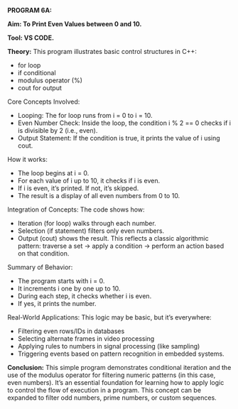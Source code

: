 **PROGRAM 6A:**

**Aim: To Print Even Values between 0 and 10.** 

**Tool: VS CODE.**

**Theory:**
This program illustrates basic control structures in C++:
- for loop
- if conditional
- modulus operator (%)
- cout for output

Core Concepts Involved:
- Looping: The for loop runs from i = 0 to i = 10.
- Even Number Check: Inside the loop, the condition i % 2 == 0 checks if i is divisible by 2 (i.e., even).
- Output Statement: If the condition is true, it prints the value of i using cout.

 How it works:
- The loop begins at i = 0.
- For each value of i up to 10, it checks if i is even.
- If i is even, it’s printed. If not, it’s skipped.
- The result is a display of all even numbers from 0 to 10.

Integration of Concepts:
The code shows how:
- Iteration (for loop) walks through each number.
- Selection (if statement) filters only even numbers.
- Output (cout) shows the result.
This reflects a classic algorithmic pattern: traverse a set → apply a condition → perform an action based on that condition.

Summary of Behavior:
- The program starts with i = 0.
- It increments i one by one up to 10.
- During each step, it checks whether i is even.
- If yes, it prints the number.

Real-World Applications:
This logic may be basic, but it’s everywhere:
- Filtering even rows/IDs in databases
- Selecting alternate frames in video processing
- Applying rules to numbers in signal processing (like sampling)
- Triggering events based on pattern recognition in embedded systems.

**Conclusion:**
This simple program demonstrates conditional iteration and the use of the modulus operator for filtering numeric patterns (in this case, even numbers). It’s an essential foundation for learning how to apply logic to control the flow of execution in a program. This concept can be expanded to filter odd numbers, prime numbers, or custom sequences.








